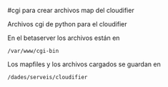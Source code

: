 #cgi para crear archivos map del cloudifier

Archivos cgi de python para el cloudifier

En el betaserver los archivos están en
	
	/var/www/cgi-bin
	
Los mapfiles y los archivos cargados se guardan en

	/dades/serveis/cloudifier
	
